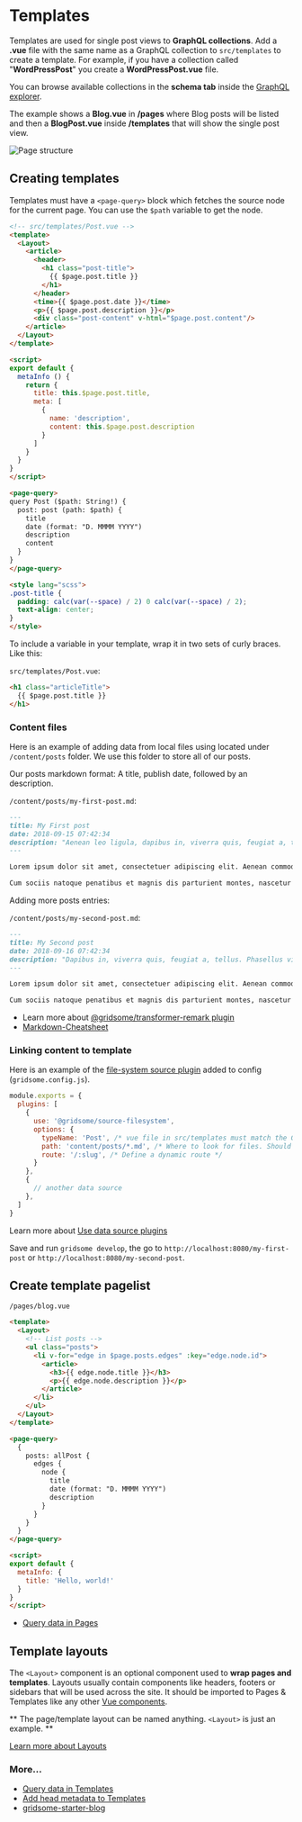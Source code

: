 # Templates

Templates are used for single post views to **GraphQL collections**. Add a **.vue** file with the same name as a GraphQL collection to `src/templates` to create a template. For example, if you have a collection called "**WordPressPost**" you create a **WordPressPost.vue** file.

You can browse available collections in the **schema tab** inside the [GraphQL explorer](/docs/querying-data).

The example shows a **Blog.vue** in **/pages** where Blog posts will be listed and then a **BlogPost.vue** inside **/templates** that will show the single post view.

![Page structure](./images/dynamic-pages.png)


## Creating templates

Templates must have a `<page-query>` block which fetches the source node
for the current page. You can use the `$path` variable to get the node.

```html
<!-- src/templates/Post.vue -->
<template>
  <Layout>
    <article>
      <header>
        <h1 class="post-title">
          {{ $page.post.title }}
        </h1>
      </header>
      <time>{{ $page.post.date }}</time>
      <p>{{ $page.post.description }}</p>
      <div class="post-content" v-html="$page.post.content"/>
    </article>
  </Layout>
</template>

<script>
export default {
  metaInfo () {
    return {
      title: this.$page.post.title,
      meta: [
        {
          name: 'description',
          content: this.$page.post.description
        }
      ]
    }
  }
}
</script>

<page-query>
query Post ($path: String!) {
  post: post (path: $path) {
    title
    date (format: "D. MMMM YYYY")
    description
    content
  }
}
</page-query>

<style lang="scss">
.post-title {
  padding: calc(var(--space) / 2) 0 calc(var(--space) / 2);
  text-align: center;
}
</style>

```

To include a variable in your template, wrap it in two sets of curly braces. Like this:

`src/templates/Post.vue`:
```html
<h1 class="articleTitle">
  {{ $page.post.title }}
</h1>
 ```
 

### Content files

Here is an example of adding data from local files using located under `/content/posts` folder. 
We use this folder to store all of our posts.

Our posts markdown format: A title, publish date, followed by an description.

`/content/posts/my-first-post.md`:

```md
---
title: My First post
date: 2018-09-15 07:42:34
description: "Aenean leo ligula, dapibus in, viverra quis, feugiat a, tellus. Phasellus viverra nulla ut metus varius laoreet."
---

Lorem ipsum dolor sit amet, consectetuer adipiscing elit. Aenean commodo ligula eget dolor. Aenean massa.

Cum sociis natoque penatibus et magnis dis parturient montes, nascetur ridiculus mus. Donec quam felis, ultricies nec, pellentesque eu, pretium quis, sem.

```
Adding more posts entries:

`/content/posts/my-second-post.md`:

```md
---
title: My Second post
date: 2018-09-16 07:42:34
description: "Dapibus in, viverra quis, feugiat a, tellus. Phasellus viverra nulla ut metus varius laoreet."
---

Lorem ipsum dolor sit amet, consectetuer adipiscing elit. Aenean commodo ligula eget dolor. Aenean massa.

Cum sociis natoque penatibus et magnis dis parturient montes, nascetur ridiculus mus. Donec quam felis, ultricies nec, pellentesque eu, pretium quis, sem.

```

- Learn more about [@gridsome/transformer-remark plugin](/plugins/@gridsome/transformer-remark)
- [Markdown-Cheatsheet](https://github.com/adam-p/markdown-here/wiki/Markdown-Cheatsheet)

### Linking content to template

Here is an example of the [file-system source plugin](/plugins/@gridsome/source-filesystem) added to config (`gridsome.config.js`).

```javascript
module.exports = {
  plugins: [
    {
      use: '@gridsome/source-filesystem',
      options: {
        typeName: 'Post', /* vue file in src/templates must match the GraphQL typeName to have a template for it.*/
        path: 'content/posts/*.md', /* Where to look for files. Should be a glob path. */
        route: '/:slug', /* Define a dynamic route */
      }
    },
    {
      // another data source
    },
  ]
}
```
Learn more about [Use data source plugins](/docs/fetching-data#use-data-source-plugins)

Save and run `gridsome develop`, the go to `http://localhost:8080/my-first-post` or `http://localhost:8080/my-second-post`.

## Create template pagelist

`/pages/blog.vue`

```html
<template>
  <Layout>
    <!-- List posts -->
    <ul class="posts">
      <li v-for="edge in $page.posts.edges" :key="edge.node.id">
        <article>
          <h3>{{ edge.node.title }}</h3>
          <p>{{ edge.node.description }}</p>
        </article>
      </li>
    </ul>
  </Layout>
</template>

<page-query>
  {
    posts: allPost {
      edges {
        node {
          title
          date (format: "D. MMMM YYYY")
          description
        }
      }
    }
  }
</page-query>

<script>
export default {
  metaInfo: {
    title: 'Hello, world!'
  }
}
</script>
```
- [Query data in Pages](/docs/querying-data#query-data-in-pages)

## Template layouts

The `<Layout>` component is an optional component used to **wrap pages and templates**. Layouts usually contain components like headers, footers or sidebars that will be used across the site. It should be imported to Pages & Templates like any other [Vue components](/docs/components).

** The page/template layout can be named anything. `<Layout>` is just an example. **

[Learn more about Layouts](/docs/layouts)


### More...

- [Query data in Templates](/docs/querying-data#query-data-in-templates)
- [Add head metadata to Templates](/docs/head#add-head-meta-data-to-pages--templates)
- [gridsome-starter-blog](https://github.com/gridsome/gridsome-starter-markdown-blog/blob/master/src/pages/Index.vue)
